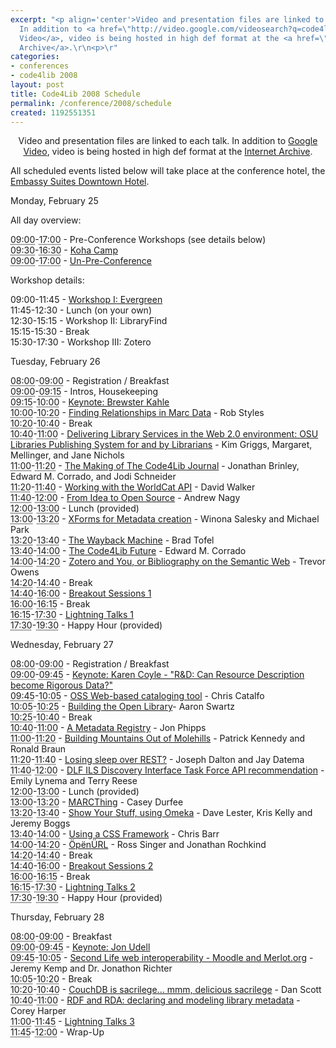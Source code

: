 ```yaml
---
excerpt: "<p align='center'>Video and presentation files are linked to each talk.
  In addition to <a href=\"http://video.google.com/videosearch?q=code4lib+2008&sitesearch=&start=0\">Google
  Video</a>, video is being hosted in high def format at the <a href=\"http://www.archive.org/search.php?query=code4lib%20AND%202008%20AND%20collection%3Aopensource_movies\">Internet
  Archive</a>.\r\n<p>\r"
categories:
- conferences
- code4lib 2008
layout: post
title: Code4Lib 2008 Schedule
permalink: /conference/2008/schedule
created: 1192551351
---
```

<p align='center'>Video and presentation files are linked to each talk. In addition to <a href="http://video.google.com/videosearch?q=code4lib+2008&sitesearch=&start=0">Google Video</a>, video is being hosted in high def format at the <a href="http://www.archive.org/search.php?query=code4lib%20AND%202008%20AND%20collection%3Aopensource_movies">Internet Archive</a>.
<p>
All scheduled events listed below will take place at the conference hotel, the <a href="http://embassysuites1.hilton.com/en_US/es/hotel/PDXPSES-Embassy-Suites-Portland-Downtown-Oregon/index.do">Embassy Suites Downtown Hotel</a>.
</p> 

<p><span class="date">Monday, February 25</span></p>

<dl class="day">

<span class="date">All day overview:</span>

<dt class="vevent" id="hcal2"><abbr class="dtstart" title="2008-02-25T09:00:00-08:00">09:00</abbr>-<abbr class="dtend" title="2008-02-25T017:00:00-08:00">17:00</abbr> - <span class="summary">Pre-Conference Workshops (see details below)</span></dt>

<dt class="vevent" id="hcal2"><abbr class="dtstart" title="2008-02-25T09:30:00-08:00">09:30</abbr>-<abbr class="dtend" title="2008-02-25T016:30:00-08:00">16:30</abbr> - <span class="summary"><a href="http://www.palinet-learn.org/kohacamp/">Koha Camp</a></span></dt>

<dt class="vevent" id="hcal2"><abbr class="dtstart" title="2008-02-25T09:00:00-08:00">09:00</abbr>-<abbr class="dtend" title="2008-02-25T017:00:00-08:00">17:00</abbr> - <span class="summary"><a href="http://groups.google.com/group/code4libcon/browse_frm/thread/a0b18304e8c109c3">Un-Pre-Conference</a></span></dt>

<span class="date">Workshop details:</span>
<dt class="vevent"><abbr 
class="dtstart">09:00</abbr>-<abbr class="dtend">11:45</abbr> - <span 
class="summary"><a href="http://open-ils.org/dokuwiki/doku.php?id=advocacy:evergreen_workshop">Workshop I: Evergreen</a></span></dt>

<dt class="vevent"><abbr 
class="dtstart">11:45</abbr>-<abbr class="dtend">12:30</abbr> - <span 
class="summary">Lunch (on your own)</span></dt>

<dt class="vevent"><abbr 
class="dtstart">12:30</abbr>-<abbr class="dtend">15:15</abbr> - <span 
class="summary">Workshop II: LibraryFind</span></dt>

<dt class="vevent"><abbr 
class="dtstart">15:15</abbr>-<abbr class="dtend">15:30</abbr> - <span class="summary">Break</span></dt>

<dt class="vevent"><abbr 
class="dtstart">15:30</abbr>-<abbr class="dtend">17:30</abbr> - <span 
class="summary">Workshop III: Zotero</span></dt>
</dl>


<p><span class="date">Tuesday, February 26</span></p>

<dl class="day">

<dt class="vevent" id="hcal1"><abbr class="dtstart" title="2008-02-26T08:00:00-08:00">08:00</abbr>-<abbr class="dtend" title="2008-02-26T09:00:00-08:00">09:00</abbr> - <span class="summary">Registration / Breakfast</span></dt>

<dt class="vevent" id="hcal2"><abbr class="dtstart" title="2008-02-26T09:00:00-08:00">09:00</abbr>-<abbr class="dtend" title="2008-02-26T09:15:00-08:00">09:15</abbr> - <span class="summary">Intros, Housekeeping</span></dt>

<dt class="vevent" id="hcal3"><abbr class="dtstart" title="2008-02-26T09:15:00-08:00">09:15</abbr>-<abbr class="dtend" title="2008-02-26T10:00:00-08:00">10:00</abbr> - <span class="summary"><a href="http://www.archive.org/details/code4lib.conf.2008.keynote.Kahler.BuildingaDigitalLibraryTogether">Keynote: Brewster Kahle</a></span></dt>

<dt class="vevent" id="hcal4"><abbr class="dtstart" title="2008-02-26T10:00:00-08:00">10:00</abbr>-<abbr class="dtend" title="2008-02-26T10:20:00-08:00">10:20</abbr> - <span class="summary"><a href="styles">Finding Relationships in Marc Data</a> - Rob Styles</span></dt>

<dt class="vevent" id="hcal5"><abbr class="dtstart" title="2008-02-26T10:20:00-08:00">10:20</abbr>-<abbr class="dtend" title="2008-02-26T10:40:00-08:00">10:40</abbr> - <span class="summary">Break</span></dt>


<dt class="vevent" id="hcal5"><abbr class="dtstart" title="2008-02-26T10:40:00-08:00">10:40</abbr>-<abbr class="dtend" title="2008-02-26T11:00:00-08:00">11:00</abbr> - <span class="summary"><a href="griggs">Delivering Library Services in the Web 2.0 environment: OSU Libraries Publishing System for and by Librarians</a> - Kim Griggs, Margaret, Mellinger, and Jane Nichols</span></dt>

<dt class="vevent" id="hcal6"><abbr class="dtstart" title="2008-02-26T11:00:00-08:00">11:00</abbr>-<abbr class="dtend" title="2008-02-26T11:20:00-08:00">11:20</abbr> - <span class="summary"><a href="brinley">The Making of The Code4Lib Journal</a> - Jonathan Brinley, Edward M. Corrado, and Jodi Schneider</span></dt>

<dt class="vevent" id="hcal7"><abbr class="dtstart" title="2008-02-26T11:20:00-08:00">11:20</abbr>-<abbr class="dtend" title="2008-02-26T11:40:00-08:00">11:40</abbr> - <span class="summary"><a href="walker">Working with the WorldCat API</a> - David Walker</span></dt>

<dt class="vevent" id="hcal8"><abbr class="dtstart" title="2008-02-26T11:40:00-08:00">11:40</abbr>-<abbr class="dtend" title="2008-02-26T12:00:00-08:00">12:00</abbr> - <span class="summary"><a href="nagy">From Idea to Open Source</a> - Andrew Nagy</span></dt>

<dt class="vevent" id="hcal9"><abbr class="dtstart" title="2008-02-26T12:00:00-08:00">12:00</abbr>-<abbr class="dtend" title="2008-02-26T13:00:00-08:00">13:00</abbr> - <span class="summary">Lunch (provided)</span></dt>

<dt class="vevent" id="hcal10"><abbr class="dtstart" title="2008-02-26T13:00:00-08:00">13:00</abbr>-<abbr class="dtend" title="2008-02-26T13:20:00-08:00">13:20</abbr> - <span class="summary"><a href="salesky">XForms for Metadata creation</a> - Winona Salesky and Michael Park</span></dt>

<dt class="vevent" id="hcal11"><abbr class="dtstart" title="2008-02-26T13:20:00-08:00">13:20</abbr>-<abbr class="dtend" title="2008-02-26T13:40:00-08:00">13:40</abbr> - <span class="summary"><a href="tofel">The Wayback Machine</a> - Brad Tofel</span></dt>

<dt class="vevent" id="hcal12"><abbr class="dtstart" title="2008-02-26T13:40:00-08:00">13:40</abbr>-<abbr class="dtend" title="2008-02-26T14:00:00-08:00">14:00</abbr> - <span class="summary"><a href="corrado">The Code4Lib Future</a> - Edward M. Corrado</span></dt>

<dt class="vevent" id="hcal13"><abbr class="dtstart" title="2008-02-26T14:00:00-08:00">14:00</abbr>-<abbr class="dtend" title="2008-02-26T14:20:00-08:00">14:20</abbr> - <span class="summary"><a href="owens">Zotero and You, or Bibliography on the Semantic Web</a> - Trevor Owens</span></dt>

<dt class="vevent" id="hcal13"><abbr class="dtstart" title="2008-02-26T14:20:00-08:00">14:20</abbr>-<abbr class="dtend" title="2008-02-26T14:40:00-08:00">14:40</abbr> - <span class="summary">Break</span></dt>

<dt class="vevent" id="hcal14"><abbr class="dtstart" title="2008-02-26T14:40:00-08:00">14:40</abbr>-<abbr class="dtend" title="2008-02-26T16:00:00-08:00">16:00</abbr> - <span class="summary"><a href="http://code4lib.org/conference/2008/breakout">Breakout Sessions 1</a></span></dt>

<dt class="vevent"><abbr
title="2008-02-26T16:00:00-08:00" class="dtstart">16:00</abbr>-<abbr class="dtend" title="2008-02-26T16:15:00-08:00">16:15</abbr> - <span class="summary">Break</span></dt>

<dt class="vevent" id="hcal16"><abbr class="dtstart" title="2008-02-26T16:15:00-08:00">16:15</abbr>-<abbr class="dtend" title="2008-02-26T17:30:00-08:00">17:30</abbr> - <span class="summary"><a href="http://code4lib.org/conference/2008/lightning">Lightning Talks 1</a></span></dt>

<dt class="vevent" id="hcal18"><abbr class="dtstart" title="2008-02-26T18:40:00-08:00">17:30</abbr>-<abbr class="dtend" title="2008-02-26T21:00:00-08:00">19:30</abbr> - <span class="summary">Happy Hour (provided)</span></dt>

</dl>


<p><span class="date">Wednesday, February 27</span></p>

<dl class="day">

<dt class="vevent" id="hcal1"><abbr class="dtstart" title="2008-02-27T08:00:00-08:00">08:00</abbr>-<abbr class="dtend" title="2008-02-27T09:00:00-08:00">09:00</abbr> - <span class="summary">Registration / Breakfast</span></dt>
<dt class="vevent" id="hcal2"><abbr class="dtstart" title="2008-02-27T09:00:00-08:00">09:00</abbr>-<abbr class="dtend" title="2008-02-27T09:45:00-08:00">09:45</abbr> - <span class="summary"><a href="kcoyle">Keynote: Karen Coyle - "R&D: Can Resource Description become Rigorous Data?"</a></span></dt>

<dt class="vevent" id="hcal3"><abbr class="dtstart" title="2008-02-27T09:45:00-08:00">09:45</abbr>-<abbr class="dtend" title="2008-02-27T10:05:00-08:00">10:05</abbr> - <span class="summary"><a href="catalfo">OSS Web-based cataloging tool</a> - Chris Catalfo</span></dt>

<dt class="vevent" id="hcal4"><abbr class="dtstart" title="2008-02-27T10:05:00-08:00">10:05</abbr>-<abbr class="dtend" title="2008-02-27T10:25:00-08:00">10:25</abbr> - <span class="summary"><a href="swartz">Building the Open Library</a>- Aaron Swartz</span></dt>

<dt class="vevent" id="hcal5"><abbr class="dtstart" title="2008-02-27T10:25:00-08:00">10:25</abbr>-<abbr class="dtend" title="2008-02-27T10:40:00-08:00">10:40</abbr> - <span class="summary">Break</span></dt>

<dt class="vevent" id="hcal5"><abbr class="dtstart" title="2008-02-27T10:40:00-08:00">10:40</abbr>-<abbr class="dtend" title="2008-02-27T11:00:00-08:00">11:00</abbr> - <span class="summary"><a href="phipps">A Metadata Registry</a> - Jon Phipps</span></dt>

<dt class="vevent" id="hcal6"><abbr class="dtstart" title="2008-02-27T11:00:00-08:00">11:00</abbr>-<abbr class="dtend" title="2008-02-27T11:20:00-08:00">11:20</abbr> - <span class="summary"><a href="kennedy">Building Mountains Out of Molehills</a> - Patrick Kennedy and Ronald Braun</span></dt>

<dt class="vevent" id="hcal7"><abbr class="dtstart" title="2008-02-27T11:20:00-08:00">11:20</abbr>-<abbr class="dtend" title="2008-02-27T11:40:00-08:00">11:40</abbr> - <span class="summary"><a href="dalton">Losing sleep over REST?</a> - Joseph Dalton and Jay Datema</span></dt>

<dt class="vevent" id="hcal17"><abbr class="dtstart" title="2008-02-27T11:40:00-08:00">11:40</abbr>-<abbr class="dtend" title="2008-02-27T12:00:00-08:00">12:00</abbr> - <span class="summary"><a href="lynema">DLF ILS Discovery Interface Task Force API recommendation</a> - Emily Lynema and Terry Reese</span></dt>

<dt class="vevent" id="hcal9"><abbr class="dtstart" title="2008-02-27T12:00:00-08:00">12:00</abbr>-<abbr class="dtend" title="2008-02-27T13:00:00-08:00">13:00</abbr> - <span class="summary">Lunch (provided)</span></dt>

<dt class="vevent" id="hcal10"><abbr class="dtstart" title="2008-02-27T13:00:00-08:00">13:00</abbr>-<abbr class="dtend" title="2008-02-27T13:20:00-08:00">13:20</abbr> - <span class="summary"><a href="durfee">MARCThing</a> - Casey Durfee</span></dt>

<dt class="vevent" id="hcal11"><abbr class="dtstart" title="2008-02-27T13:20:00-08:00">13:20</abbr>-<abbr class="dtend" title="2008-02-27T13:40:00-08:00">13:40</abbr> - <span class="summary"><a href="lester">Show Your Stuff, using Omeka</a> - Dave Lester, Kris Kelly and Jeremy Boggs</span></dt>

<dt class="vevent" id="hcal12"><abbr class="dtstart" title="2008-02-27T13:40:00-08:00">13:40</abbr>-<abbr class="dtend" title="2008-02-27T14:00:00-08:00">14:00</abbr> - <span class="summary"><a href="barr">Using a CSS Framework</a> - Chris Barr</span></dt>

<dt class="vevent" id="hcal13"><abbr class="dtstart" title="2008-02-27T14:00:00-08:00">14:00</abbr>-<abbr class="dtend" title="2008-02-27T14:20:00-08:00">14:20</abbr> - <span class="summary"><a href="singer">ÖpënÜRL</a> - Ross Singer and Jonathan Rochkind</span></dt>

<dt class="vevent" id="hcal13"><abbr class="dtstart" title="2008-02-27T14:20:00-08:00">14:20</abbr>-<abbr class="dtend" title="2008-02-27T14:40:00-08:00">14:40</abbr> - <span class="summary">Break</span></dt>

<dt class="vevent" id="hcal14"><abbr class="dtstart" title="2008-02-27T14:40:00-08:00">14:40</abbr>-<abbr class="dtend" title="2008-02-27T16:00:00-08:00">16:00</abbr> - <span class="summary"><a href="http://code4lib.org/conference/2008/breakout">Breakout Sessions 2</a></span></dt>

<dt class="vevent"><abbr
title="2008-02-27T16:00:00-08:00" class="dtstart">16:00</abbr>-<abbr class="dtend" title="2008-02-27T16:15:00-08:00">16:15</abbr> - <span class="summary">Break</span></dt>

<dt class="vevent" id="hcal16"><abbr class="dtstart" title="2008-02-27T16:15:00-08:00">16:15</abbr>-<abbr class="dtend" title="2008-02-27T17:30:00-08:00">17:30</abbr> - <span class="summary"><a href="http://code4lib.org/conference/2008/lightning">Lightning Talks 2</a></span></dt>

<dt class="vevent" id="hcal18"><abbr class="dtstart" title="2008-02-27T18:30:00-08:00">17:30</abbr>-<abbr class="dtend" title="2008-02-27T21:00:00-08:00">19:30</abbr> - <span class="summary">Happy Hour (provided)</span></dt>

</dl>


<p><span class="date">Thursday, February 28</span></p>

<dl class="day">

<dt class="vevent" id="hcal35"><abbr class="dtstart" title="2008-02-28T08:00:00-08:00">08:00</abbr>-<abbr class="dtend" title="2008-02-28T09:00:00-08:00">09:00</abbr> - <span class="summary">Breakfast</span></dt>

<dt class="vevent" id="hcal36"><abbr class="dtstart" title="2008-02-28T09:00:00-08:00">09:00</abbr>-<abbr class="dtend" title="2008-02-28T09:45:00-08:00">09:45</abbr> - <span class="summary"><a href="http://www.archive.org/details/code4lib.conf.2008.keynote.Udell.GuildNavigatorsforInfospace">Keynote: Jon Udell</a></span></dt>

<dt class="vevent" id="hcal37"><abbr class="dtstart" title="2008-02-28T09:45:00-08:00">09:45</abbr>-<abbr class="dtend" title="2008-02-28T10:05:00-08:00">10:05</abbr> - <span class="summary"><a href="kemp">Second Life web interoperability - Moodle and Merlot.org</a> - Jeremy Kemp and Dr. Jonathon Richter</span></dt>

<dt class="vevent" id="hcal40"><abbr class="dtstart" title="2008-02-28T10:05:00-08:00">10:05</abbr>-<abbr class="dtend" title="2008-02-28T10:20:00-08:00">10:20</abbr> - <span class="summary">Break</span></dt>

<dt class="vevent" id="hcal38"><abbr class="dtstart" title="2008-02-28T10:20:00-08:00">10:20</abbr>-<abbr class="dtend" title="2008-02-28T10:40:00-08:00">10:40</abbr> - <span class="summary"><a href="scott">CouchDB is sacrilege... mmm, delicious sacrilege</a> - Dan Scott</span></dt>

<dt class="vevent" id="hcal39"><abbr class="dtstart" title="2008-02-28T10:40:00-08:00">10:40</abbr>-<abbr class="dtend" title="2008-02-28T11:00:00-08:00">11:00</abbr> - <span class="summary"><a href="harper">RDF and RDA: declaring and modeling library metadata</a> - Corey Harper</span></dt>

<dt class="vevent" id="hcal41"><abbr class="dtstart" title="2008-02-28T11:00:00-08:00">11:00</abbr>-<abbr class="dtend" title="2008-02-28T11:45:00-08:00">11:45</abbr> - <span class="summary"><a href="http://code4lib.org/conference/2008/lightning">Lightning Talks 3</a></span></dt>

<dt class="vevent" id="hcal43"><abbr class="dtstart" title="2008-02-28T11:45:00-08:00">11:45</abbr>-<abbr class="dtend" title="2008-02-28T12:00:00-08:00">12:00</abbr> - <span class="summary">Wrap-Up</span></dt>

</dl>

